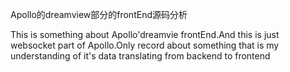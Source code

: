 Apollo的dreamview部分的frontEnd源码分析

This is something about Apollo'dreamvie frontEnd.And this is just websocket part of Apollo.Only record about something that is my understanding of it's data translating from backend to frontend
